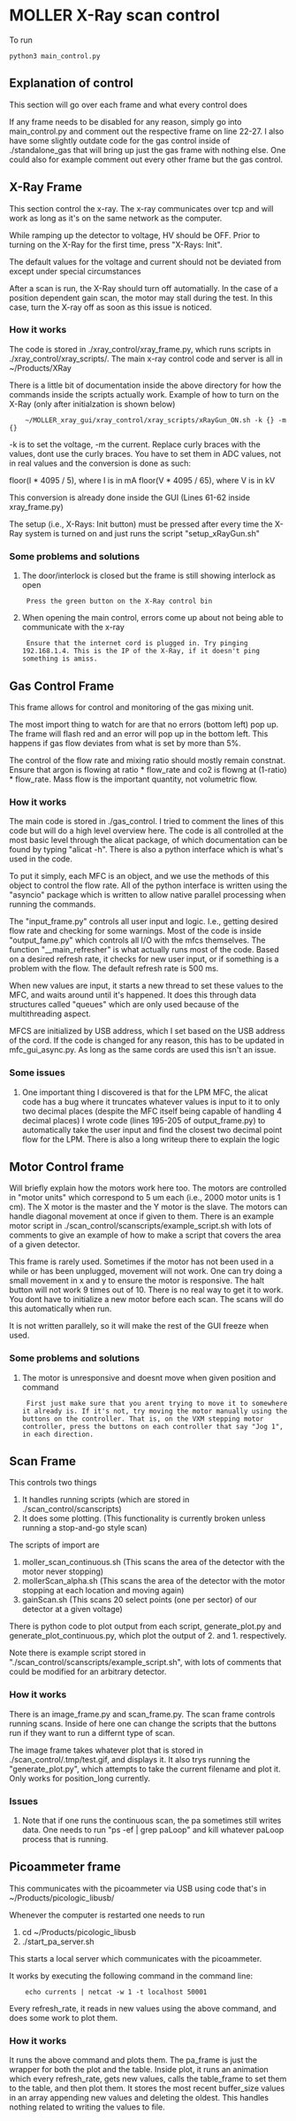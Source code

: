 # MOLLER X-Ray scan control

To run

```
python3 main_control.py
```

## Explanation of control

This section will go over each frame and what every control does


If any frame needs to be disabled for any reason, simply go into main_control.py and comment out the respective frame on line 22-27. I also have some slightly outdate code for the gas control inside of ./standalone_gas that will bring up just the gas frame with nothing else. One could also for example comment out every other frame but the gas control.

## X-Ray Frame

This section control the x-ray. The x-ray communicates over tcp and will work as long as it's on the same network as the computer.

While ramping up the detector to voltage, HV should be OFF. Prior to turning on the X-Ray for the first time, press "X-Rays: Init".

The default values for the voltage and current should not be deviated from except under special circumstances

After a scan is run, the X-Ray should turn off automatially. In the case of a position dependent gain scan, the motor may stall during the test. In this case, turn the X-ray off as soon as this issue is noticed.

### How it works

The code is stored in ./xray_control/xray_frame.py, which runs scripts in ./xray_control/xray_scripts/. The main x-ray control code and server is all in ~/Products/XRay

There is a little bit of documentation inside the above directory for how the commands inside the scripts actually work. Example of how to turn on the X-Ray (only after initialzation is shown below)

        ~/MOLLER_xray_gui/xray_control/xray_scripts/xRayGun_ON.sh -k {} -m {}

-k is to set the voltage, -m the current. Replace curly braces with the values, dont use the curly braces. You have to set them in ADC values, not in real values and the conversion is done as such:

floor(I \* 4095 / 5), where I is in mA
floor(V \* 4095 / 65), where V is in kV

This conversion is already done inside the GUI (Lines 61-62 inside xray_frame.py)

The setup (i.e., X-Rays: Init button) must be pressed after every time the X-Ray system is turned on and just runs the script "setup_xRayGun.sh"


### Some problems and solutions

1. The door/interlock is closed but the frame is still showing interlock as open

        Press the green button on the X-Ray control bin

2. When opening the main control, errors come up about not being able to communicate with the x-ray

        Ensure that the internet cord is plugged in. Try pinging 192.168.1.4. This is the IP of the X-Ray, if it doesn't ping something is amiss.


## Gas Control Frame

This frame allows for control and monitoring of the gas mixing unit. 

The most import thing to watch for are that no errors (bottom left) pop up. The frame will flash red and an error will pop up in the bottom left. This happens if gas flow deviates from what is set by more than 5%.

The control of the flow rate and mixing ratio should mostly remain constnat. Ensure that argon is flowing at ratio \* flow_rate and co2 is flowng at (1-ratio)
\* flow_rate. Mass flow is the important quantity, not volumetric flow.

### How it works

The main code is stored in ./gas_control. I tried to comment the lines of this code but will do a high level overview here. The code is all controlled at the most basic level through the alicat package, of which documentation can be found by typing "alicat -h". There is also a python interface which is what's used in the code. 

To put it simply, each MFC is an object, and we use the methods of this object to control the flow rate. All of the python interface is written using the "asyncio" package which is written to allow native parallel processing when running the commands.

The "input_frame.py" controls all user input and logic. I.e., getting desired flow rate and checking for some warnings. Most of the code is inside "output_fame.py" which controls all I/O with the mfcs themselves. The function "__main_refresher" is what actually runs most of the code. Based on a desired refresh rate, it checks for new user input, or if something is a problem with the flow. The default refresh rate is 500 ms.

When new values are input, it starts a new thread to set these values to the MFC, and waits around until it's happened. It does this through data structures called "queues" which are only used because of the multithreading aspect. 

MFCS are initialized by USB address, which I set based on the USB address of the cord. If the code is changed for any reason, this has to be updated in mfc_gui_async.py. As long as the same cords are used this isn't an issue.

### Some issues

1. One important thing I discovered is that for the LPM MFC, the alicat code has a bug where it truncates whatever values is input to it to only two decimal places (despite the MFC itself being capable of handling 4 decimal places) I wrote code (lines 195-205 of output_frame.py) to automatically take the user input and find the closest two decimal point flow for the LPM. There is also a long writeup there to explain the logic

## Motor Control frame

Will briefly explain how the motors work here too. The motors are controlled in "motor units" which correspond to 5 um each (i.e., 2000 motor units is 1 cm). The X motor is the master and the Y motor is the slave. The motors can handle diagonal movement at once if given to them. There is an example motor script in ./scan_control/scanscripts/example_script.sh with lots of comments to give an example of how to make a script that covers the area of a given detector.

This frame is rarely used. Sometimes if the motor has not been used in a while or has been unplugged, movement will not work. One can try doing a small movement in x and y to ensure the motor is responsive. The halt button will not work 9 times out of 10. There is no real way to get it to work. You dont have to initialize a new motor before each scan. The scans will do this automatically when run.

It is not written parallely, so it will make the rest of the GUI freeze when used. 

### Some problems and solutions

1. The motor is unresponsive and doesnt move when given position and command

        First just make sure that you arent trying to move it to somewhere it already is. If it's not, try moving the motor manually using the buttons on the controller. That is, on the VXM stepping motor controller, press the buttons on each controller that say "Jog 1", in each direction.

## Scan Frame

This controls two things

1. It handles running scripts (which are stored in ./scan_control/scanscripts)
2. It does some plotting. (This functionality is currently broken unless running a stop-and-go style scan)

The scripts of import are

1. moller_scan_continuous.sh (This scans the area of the detector with the motor never stopping)
2. mollerScan_alpha.sh (This scans the area of the detector with the motor stopping at each location and moving again)
3. gainScan.sh (This scans 20 select points (one per sector) of our detector at a given voltage)

There is python code to plot output from each script, generate_plot.py and generate_plot_continuous.py, which plot the output of 2. and 1. respectively.

Note there is example script stored in "./scan_control/scanscripts/example_script.sh", with lots of comments that could be modified for an arbitrary detector. 

### How it works

There is an image_frame.py and scan_frame.py. The scan frame controls running scans. Inside of here one can change the scripts that the buttons run if they want to run a differnt type of scan.

The image frame takes whatever plot that is stored in ./scan_control/.tmp/test.gif, and displays it. It also trys running the "generate_plot.py", which attempts to take the current filename and plot it. Only works for position_long currently.

### Issues

1. Note that if one runs the continuous scan, the pa sometimes still writes data. One needs to run "ps -ef | grep paLoop" and kill whatever paLoop process that is running.

## Picoammeter frame

This communicates with the picoammeter via USB using code that's in ~/Products/picologic_libusb/

Whenever the computer is restarted one needs to run 

1. cd ~/Products/picologic_libusb
2. ./start_pa_server.sh

This starts a local server which communicates with the picoammeter.

It works by executing the following command in the command line:

        echo currents | netcat -w 1 -t localhost 50001

Every refresh_rate, it reads in new values using the above command, and does some work to plot them.

### How it works

It runs the above command and plots them. The pa_frame is just the wrapper for both the plot and the table. Inside plot, it runs an animation which every refresh_rate, gets new values, calls the table_frame to set them to the table, and then plot them. It stores the most recent buffer_size values in an array appending new values and deleting the oldest. This handles nothing related to writing the values to file.